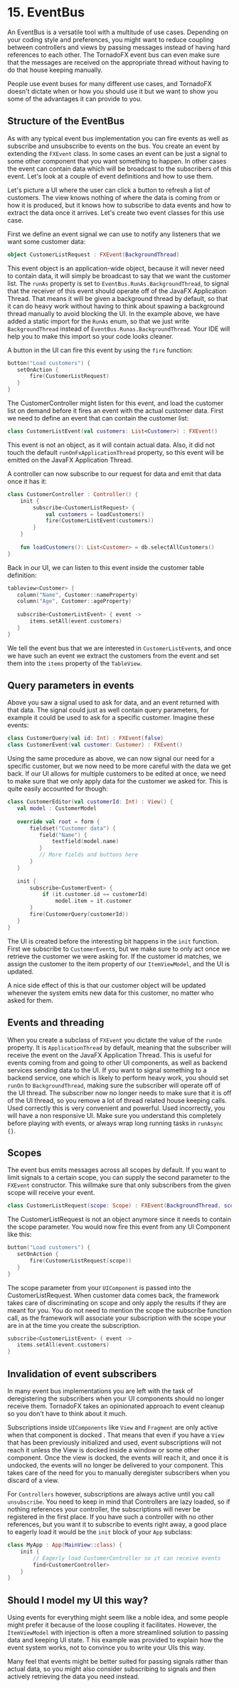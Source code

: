 # 15. EventBus

An EventBus is a versatile tool with a multitude of use cases. Depending on your coding style and 
preferences, you might want to reduce coupling between controllers and views by passing messages
instead of having hard references to each other. The TornadoFX event bus can even make sure
that the messages are received on the appropriate thread without having to do that house keeping manually.

People use event buses for many different use cases, and TornadoFX doesn't dictate when or how you should
use it but we want to show you some of the advantages it can provide to you.

## Structure of the EventBus

As with any typical event bus implementation you can fire events as well as subscribe and unsubscribe
to events on the bus. You create an event by extending the `FXEvent` class. In some cases an event
can be just a signal to some other component that you want something to happen. In other cases the
event can contain data which will be broadcast to the subscribers of this event. Let's look at a couple of
event definitions and how to use them.

Let's picture a UI where the user can click a button to refresh a list of customers. The view
knows nothing of where the data is coming from or how it is produced, but it knows how to subscribe
to data events and how to extract the data once it arrives. Let's create two event classes for this use case.

First we define an event signal we can use to notify any listeners that we want some customer data:

```kotlin
object CustomerListRequest : FXEvent(BackgroundThread)
```

This event object is an application-wide object, because it will never need to contain data, it will simply be
broadcast to say that we want the customer list. The `runAs` property is set to `EventBus.RunAs.BackgroundThread`, to signal
that the receiver of this event should operate off of the JavaFX Application Thread. That means it will be
given a background thread by default, so that it can do heavy work without having to think about spawing a background 
thread manually to avoid blocking the UI. In the example above, we have added a static import for the `RunAs` enum, so that we
just write `BackgroundThread` instead of `EventBus.Runas.BackgroundThread`. Your IDE will help you to make this import so your
code looks cleaner.
 
A button in the UI can fire this event by using the `fire` function:
 
```kotlin
button("Load customers") {
   setOnAction {
       fire(CustomerListRequest)
   }
}
```

The CustomerController might listen for this event, and load the customer list on demand before it fires an event 
with the actual customer data. First we need to define an event that can contain the customer list:

```kotlin
class CustomerListEvent(val customers: List<Customer>) : FXEvent()
```

This event is not an object, as it will contain actual data. Also, it did not touch the default 
`runOnFxApplicationThread` property, so this event will be emitted on the JavaFX Application Thread.

A controller can now subscribe to our request for data and emit that data once it has it:

```kotlin
class CustomerController : Controller() {
    init {
        subscribe<CustomerListRequest> {
            val customers = loadCustomers() 
            fire(CustomerListEvent(customers)) 
        }
    }
    
    fun loadCustomers(): List<Customer> = db.selectAllCustomers()
}
```

Back in our UI, we can listen to this event inside the customer table definition:

```kotlin
tableview<Customer> {
   column("Name", Customer::nameProperty)
   column("Age", Customer::ageProperty)
   
   subscribe<CustomerListEvent> { event ->
       items.setAll(event.customers)
   }
}
```

We tell the event bus that we are interested in `CustomerListEvent`s, and once we have such an event we
extract the customers from the event and set them into the `items` property of the `TableView`.

## Query parameters in events

Above you saw a signal used to ask for data, and an event returned with that data. The signal could just as well
contain query parameters, for example it could be used to ask for a specific customer. Imagine these events:

```kotlin
class CustomerQuery(val id: Int) : FXEvent(false)
class CustomerEvent(val customer: Customer) : FXEvent()
```

Using the same procedure as above, we can now signal our need for a specific customer, but we now need to be
more careful with the data we get back. If our UI allows for multiple customers to be edited at once, we need to
make sure that we only apply data for the customer we asked for. This is quite easily accounted for though:

```kotlin
class CustomerEditor(val customerId: Int) : View() {
   val model : CustomerModel
   
   override val root = form {
       fieldset("Customer data") {
          field("Name") {
              textfield(model.name)
          }
          // More fields and buttons here
       }
   }
   
   init {
       subscribe<CustomerEvent> {
           if (it.customer.id == customerId)
               model.item = it.customer
       }
       fire(CustomerQuery(customerId))    
   }
}
```

The UI is created before the interesting bit happens in the `init` function. First we subscribe to `CustomerEvent`s,
but we make sure to only act once we retrieve the customer we were asking for. If the customer id matches,
 we assign the customer to the item property of our `ItemViewModel`, and the UI is updated.
 
A nice side effect of this is that our customer object will be updated whenever the system emits new data
for this customer, no matter who asked for them.

## Events and threading

When you create a subclass of `FXEvent` you dictate the value of the `runOn` property. It is `ApplicationThread`
by default, meaning that the subscriber will receive the event on the JavaFX Application Thread. This is useful for events
coming from and going to other UI components, as well as backend services sending data to the UI. If you want to
signal something to a backend service, one which is likely to perform heavy work, you should set `runOn`
to `BackgroundThread`, making sure the subscriber will operate off of the UI thread. The subscriber now no longer needs to
make sure that it is off of the UI thread, so you remove a lot of thread related house keeping calls. Used correctly
this is very convenient and powerful. Used incorrectly, you will have a non responsive UI. Make sure you understand
this completely before playing with events, or always wrap long running tasks in `runAsync {}`.

## Scopes

The event bus emits messages across all scopes by default. If you want to limit signals to a certain scope, you
can supply the second parameter to the `FXEvent` constructor. This willmake sure that only subscribers from the
 given scope will receive your event.


```kotlin
class CustomerListRequest(scope: Scope) : FXEvent(BackgroundThread, scope)
```

The CustomerListRequest is not an object anymore since it needs to contain the scope parameter. You would now fire 
this event from any UI Component like this:

```kotlin
button("Load customers") {
   setOnAction {
       fire(CustomerListRequest(scope))
   }
}
```

The scope parameter from your `UIComponent` is passed into the CustomerListRequest. When customer data comes
back, the framework takes care of discriminating on scope and only apply the results if they are meant for you. You
do not need to mention the scope the subscribe function call, as the framework will associate your subscription
with the scope your are in at the time you create the subscription.

```kotlin
subscribe<CustomerListEvent> { event ->
   items.setAll(event.customers)
}
```

## Invalidation of event subscribers

In many event bus implementations you are left with the task of deregistering the subscribers when your UI components
should no longer receive them. TornadoFX takes an opinionated approach to event cleanup so you don't have to think about it much.

Subscriptions inside `UIComponents` like `View` and `Fragment` are only active when that component is docked
. That means that even if you have a `View` that has been previously initialized and used,
event subscriptions will not reach it unless the View is docked inside a window or some other component. Once
the view is docked, the events will reach it, and once it is undocked, the events will no longer be delivered to your
component. This takes care of the need for you to manually deregister subscribers when you discard of a view.

For `Controllers` however, subscriptions are always active until you call `unsubscribe`. You need to keep 
in mind that Controllers are lazy loaded, so if nothing references your controller, the subscriptions will
never be registered in the first place. If you have such a controller with no other references, but you want
it to subscribe to events right away, a good place to eagerly load it would be the `init` block of your `App` subclass:

```kotlin
class MyApp : App(MainView::class) {
    init {
        // Eagerly load CustomerController so it can receive events
        find<CustomerController>
    }
}
```

## Should I model my UI this way?

Using events for everything might seem like a noble idea, and some people might prefer it because of the loose coupling
it facilitates. However, the `ItemViewModel` with injection is often a more streamlined solution to passing data and keeping UI state. T
his example was provided to explain how the event system works, not to convince you to write your UIs this way.

Many feel that events might be better suited for passing signals rather than actual data, so you might also consider
subscribing to signals and then actively retrieving the data you need instead.